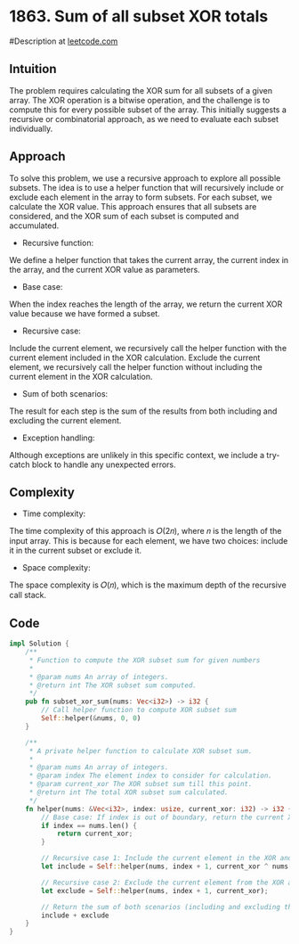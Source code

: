 # 1863. Sum of all subset XOR totals
#Description at [leetcode.com](https://leetcode.com/problems/sum-of-all-subset-xor-totals/description/)

## Intuition
The problem requires calculating the XOR sum for all subsets of a given array. The XOR operation is a bitwise operation, 
and the challenge is to compute this for every possible subset of the array. This initially suggests a recursive or 
combinatorial approach, as we need to evaluate each subset individually.

## Approach
To solve this problem, we use a recursive approach to explore all possible subsets. The idea is to use a helper function 
that will recursively include or exclude each element in the array to form subsets. For each subset, we calculate the 
XOR value. This approach ensures that all subsets are considered, and the XOR sum of each subset is computed and 
accumulated.

- Recursive function:

We define a helper function that takes the current array, the current index in the array, and the current XOR value as 
parameters.

- Base case:

When the index reaches the length of the array, we return the current XOR value because we have formed a subset.

- Recursive case:

Include the current element, we recursively call the helper function with the current element included in the XOR 
calculation. Exclude the current element, we recursively call the helper function without including the current element 
in the XOR calculation.

- Sum of both scenarios:

The result for each step is the sum of the results from both including and excluding the current element.

- Exception handling:

Although exceptions are unlikely in this specific context, we include a try-catch block to handle any unexpected errors.

## Complexity
- Time complexity:

The time complexity of this approach is 𝑂(2𝑛), where 𝑛 is the length of the input array. This is because for each 
element, we have two choices: include it in the current subset or exclude it.

- Space complexity:

The space complexity is 𝑂(𝑛), which is the maximum depth of the recursive call stack.

## Code
```rust
impl Solution {
    /**
     * Function to compute the XOR subset sum for given numbers
     *
     * @param nums An array of integers.
     * @return int The XOR subset sum computed.
     */
    pub fn subset_xor_sum(nums: Vec<i32>) -> i32 {
        // Call helper function to compute XOR subset sum
        Self::helper(&nums, 0, 0)
    }

    /**
     * A private helper function to calculate XOR subset sum.
     *
     * @param nums An array of integers.
     * @param index The element index to consider for calculation.
     * @param current_xor The XOR subset sum till this point.
     * @return int The total XOR subset sum calculated.
     */
    fn helper(nums: &Vec<i32>, index: usize, current_xor: i32) -> i32 {
        // Base case: If index is out of boundary, return the current XOR
        if index == nums.len() {
            return current_xor;
        }

        // Recursive case 1: Include the current element in the XOR and move to the next element
        let include = Self::helper(nums, index + 1, current_xor ^ nums[index]);

        // Recursive case 2: Exclude the current element from the XOR and move to the next element
        let exclude = Self::helper(nums, index + 1, current_xor);

        // Return the sum of both scenarios (including and excluding the current element)
        include + exclude
    }
}
```